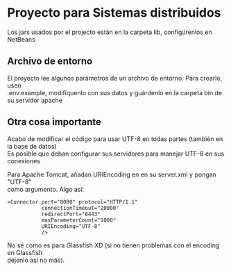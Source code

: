 # Proyecto para Sistemas distribuidos

Los jars usados por el projecto están en la carpeta lib, configúrenlos en NetBeans

## Archivo de entorno

El proyecto lee algunos parámetros de un archivo de entorno. Para crearlo, usen  
.env.example, modifíquenlo con sus datos y guárdenlo en la carpeta bin de su servidor apache  

## Otra cosa importante

Acabo de modificar el código para usar UTF-8 en todas partes (también en la base de datos)  
Es posible que deban configurar sus servidores para manejar UTF-8 en sus conexiones  

Para Apache Tomcat, añadan URIEncoding en <Connector> en su server.xml y pongan "UTF-8"  
como argumento. Algo así:  

```
<Connector port="8080" protocol="HTTP/1.1"
           connectionTimeout="20000"
           redirectPort="8443"
           maxParameterCount="1000"
           URIEncoding="UTF-8"
           />
```  

No sé como es para Glassfish XD (si no tienen problemas con el encoding en Glassfish  
déjenlo así no más).
